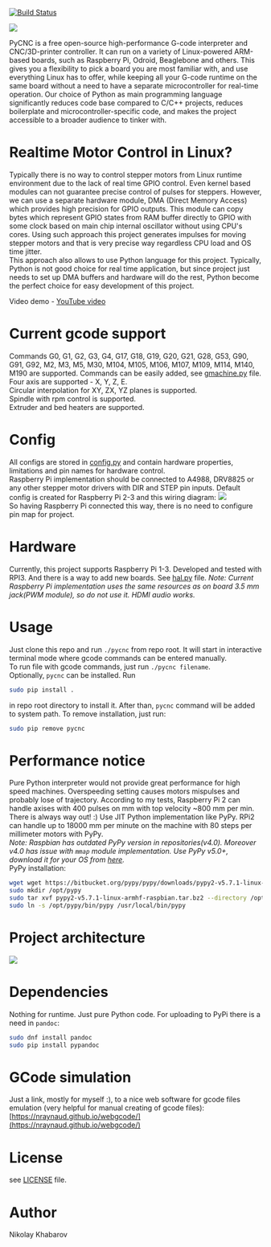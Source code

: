 [![Build Status](https://travis-ci.org/Nikolay-Kha/PyCNC.svg?branch=master)](https://travis-ci.org/Nikolay-Kha/PyCNC)


![](https://cloud.githubusercontent.com/assets/8740775/26766365/14796b54-4999-11e7-8ca2-9428a45878ab.png)  

PyCNC is a free open-source high-performance G-code interpreter and
CNC/3D-printer controller. It can run on a variety of Linux-powered ARM-based
boards, such as Raspberry Pi, Odroid, Beaglebone and others. This gives you a
flexibility to pick a board you are most familiar with, and use everything
Linux has to offer, while keeping all your G-code runtime on the same board
without a need to have a separate microcontroller for real-time operation.
Our choice of Python as main programming language significantly reduces code
base compared to C/C++ projects, reduces boilerplate and microcontroller-specific
code, and makes the project accessible to a broader audience to tinker with.

# Realtime Motor Control in Linux?
Typically there is no way to control stepper motors from Linux runtime
environment due to the lack of real time GPIO control. Even kernel based
modules can not guarantee precise control of pulses for steppers.
However, we can use a separate hardware module, DMA (Direct Memory Access)
which provides high precision for GPIO outputs. This module can copy bytes which
represent GPIO states from RAM buffer directly to GPIO with some clock based
on main chip internal oscillator without using CPU's cores. Using such approach
this project generates impulses for moving stepper motors and that is very
precise way regardless CPU load and OS time jitter.  
This approach also allows to use Python language for this project. Typically,
Python is not good choice for real time application, but since project just
needs to set up DMA buffers and hardware will do the rest, Python become the
perfect choice for easy development of this project.

Video demo - [YouTube video](https://youtu.be/vcedo59raS4)

# Current gcode support
Commands G0, G1, G2, G3, G4, G17, G18, G19, G20, G21, G28, G53, G90, G91, G92,
M2, M3, M5, M30, M104, M105, M106, M107, M109, M114, M140, M190 are supported.
Commands can be easily added, see [gmachine.py](./cnc/gmachine.py) file.  
Four axis are supported - X, Y, Z, E.  
Circular interpolation for XY, ZX, YZ planes is supported.  
Spindle with rpm control is supported.  
Extruder and bed heaters are supported.

# Config
All configs are stored in [config.py](./cnc/config.py) and contain hardware
properties, limitations and pin names for hardware control.  
Raspberry Pi implementation should be connected to A4988, DRV8825 or any other
stepper motor drivers with DIR and STEP pin inputs.
Default config is created for Raspberry Pi 2-3 and this wiring diagram:
![](https://cloud.githubusercontent.com/assets/8740775/26024664/bc13d5a6-37de-11e7-98ed-9391109fcfd0.jpg)  
So having Raspberry Pi connected this way, there is no need to configure
pin map for project.

# Hardware
Currently, this project supports Raspberry Pi 1-3. Developed and tested with
RPI3. And there is a way to add new boards. See [hal.py](./cnc/hal.py) file.
_Note: Current Raspberry Pi implementation uses the same resources as on board
3.5 mm jack(PWM module), so do not use it. HDMI audio works._

# Usage
Just clone this repo and run `./pycnc` from repo root. It will start in
interactive terminal mode where gcode commands can be entered manually.  
To run file with gcode commands, just run `./pycnc filename`.  
Optionally, `pycnc` can be installed. Run
```bash
sudo pip install .
```
in repo root directory to install it. After than, `pycnc` command will be added
to system path. To remove installation, just run:
```bash
sudo pip remove pycnc
```

# Performance notice
Pure Python interpreter would not provide great performance for high speed
machines. Overspeeding setting causes motors mispulses and probably lose of
trajectory. According to my tests, Raspberry Pi 2 can handle axises with 400
 pulses on mm with top velocity ~800 mm per min. There is always way out! :)
Use JIT Python implementation like PyPy. RPi2 can handle up to 18000 mm per
minute on the machine with 80 steps per millimeter motors with PyPy.  
_Note: Raspbian has outdated PyPy version in repositories(v4.0). Moreover v4.0
has issue with `mmap` module implementation. Use PyPy v5.0+, download it for
your OS from [here](https://pypy.org/download.html)._  
PyPy installation:
```bash
wget wget https://bitbucket.org/pypy/pypy/downloads/pypy2-v5.7.1-linux-armhf-raspbian.tar.bz2
sudo mkdir /opt/pypy
sudo tar xvf pypy2-v5.7.1-linux-armhf-raspbian.tar.bz2 --directory /opt/pypy/ --strip-components=1
sudo ln -s /opt/pypy/bin/pypy /usr/local/bin/pypy
```

# Project architecture
![](https://user-images.githubusercontent.com/8740775/27770129-c8c3592c-5f41-11e7-8a9c-254d5a88ed77.png)

# Dependencies
Nothing for runtime. Just pure Python code.
For uploading to PyPi there is a need in `pandoc`:
```bash
sudo dnf install pandoc
sudo pip install pypandoc
```

# GCode simulation
Just a link, mostly for myself :), to a nice web software for gcode files
emulation (very helpful for manual creating of gcode files):
[https://nraynaud.github.io/webgcode/](https://nraynaud.github.io/webgcode/)

# License
see [LICENSE](./LICENSE) file.

# Author
Nikolay Khabarov

